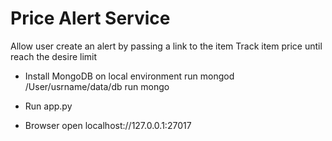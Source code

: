 # Price Alert Service
Allow user create an alert by passing a link to the item
Track item price until reach the desire limit

 - Install MongoDB on local environment
	run mongod /User/usrname/data/db
	run mongo

 - Run app.py
 - Browser open localhost://127.0.0.1:27017
